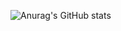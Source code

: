 ![Anurag's GitHub stats](https://github-readme-stats.vercel.app/api?username=youngai1112&theme=codeSTACKr&show_icons=true)
